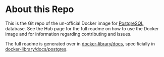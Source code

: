 # About this Repo

This is the Git repo of the un-official Docker image for [PostgreSQL](https://registry.hub.docker.com/_/postgres/) database. See the
Hub page for the full readme on how to use the Docker image and for information
regarding contributing and issues.

The full readme is generated over in [docker-library/docs](https://github.com/docker-library/docs),
specificially in [docker-library/docs/postgres](https://github.com/docker-library/docs/tree/master/postgres).
